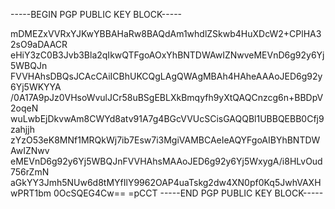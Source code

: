 -----BEGIN PGP PUBLIC KEY BLOCK-----

mDMEZxVVRxYJKwYBBAHaRw8BAQdAm1whdlZSkwb4HuXDcW2+CPlHA32sO9aDAACR
eHiY3zC0B3Jvb3Bla2qIkwQTFgoAOxYhBNTDWAwIZNwveMEVnD6g92y6Yj5WBQJn
FVVHAhsDBQsJCAcCAiICBhUKCQgLAgQWAgMBAh4HAheAAAoJED6g92y6Yj5WKYYA
/0A17A9pJz0VHsoWvulJCr58uBSgEBLXkBmqyfh9yXtQAQCnzcg6n+BBDpV2oqeN
wuLwbEjDkvwAm8CWYd8atv91A7g4BGcVVUcSCisGAQQBl1UBBQEBB0Cfj9zahjjh
zYzO53eK8MNf1MRQkWj7ib7Esw7i3MgiVAMBCAeIeAQYFgoAIBYhBNTDWAwIZNwv
eMEVnD6g92y6Yj5WBQJnFVVHAhsMAAoJED6g92y6Yj5WxygA/i8HLvOud756rZmN
aGkYY3Jmh5NUw6d8tMYfIlY9962OAP4uaTskg2dw4XN0pf0Kq5JwhVAXHwPRT1bm
0OcSQEG4Cw==
=pCCT
-----END PGP PUBLIC KEY BLOCK-----
